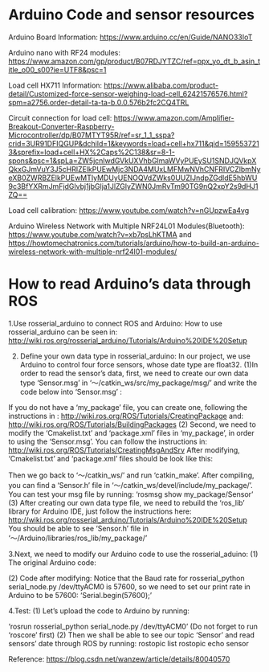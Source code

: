 # Arduino Code and sensor resources

Arduino Board Information: https://www.arduino.cc/en/Guide/NANO33IoT

Arduino nano with RF24 modules: https://www.amazon.com/gp/product/B07RDJYTZC/ref=ppx_yo_dt_b_asin_title_o00_s00?ie=UTF8&psc=1

Load cell HX711 Information: https://www.alibaba.com/product-detail/Customized-force-sensor-weighing-load-cell_62421576576.html?spm=a2756.order-detail-ta-ta-b.0.0.576b2fc2CQ4TRL

Circuit connection for load cell: https://www.amazon.com/Amplifier-Breakout-Converter-Raspberry-Microcontroller/dp/B07MTYT95R/ref=sr_1_1_sspa?crid=3UR91DFIQGUP&dchild=1&keywords=load+cell+hx711&qid=1595537213&sprefix=load+cell+HX%2Caps%2C138&sr=8-1-spons&psc=1&spLa=ZW5jcnlwdGVkUXVhbGlmaWVyPUEySU1SNDJQVkpXQkxGJmVuY3J5cHRlZElkPUEwMjc3NDA4MUxLMFMwNVhCNFRIVCZlbmNyeXB0ZWRBZElkPUEwMTIyMDUyUENOQVdZWks0UUZIJndpZGdldE5hbWU9c3BfYXRmJmFjdGlvbj1jbGlja1JlZGlyZWN0JmRvTm90TG9nQ2xpY2s9dHJ1ZQ==

Load cell calibration: https://www.youtube.com/watch?v=nGUpzwEa4vg

Arduino Wireless Network with Multiple NRF24L01 Modules(Bluetooth): https://www.youtube.com/watch?v=xb7psLhKTMA and
https://howtomechatronics.com/tutorials/arduino/how-to-build-an-arduino-wireless-network-with-multiple-nrf24l01-modules/

# How to read Arduino’s data through ROS

1.Use rosserial_arduino to connect ROS and Arduino:
How to use rosserial_arduino can be seen in:
http://wiki.ros.org/rosserial_arduino/Tutorials/Arduino%20IDE%20Setup

2. Define your own data type in rosserial_arduino:
In our project, we use Arduino to control four force sensors, whose date type are float32. 
(1)In order to read the sensor’s data, first, we need to create our own data type ‘Sensor.msg’ in ‘～/catkin_ws/src/my_package/msg/’ and write the code below into ‘Sensor.msg’ :
 
If you do not have a ‘my_package’ file, you can create one, following the instructions in :
http://wiki.ros.org/ROS/Tutorials/CreatingPackage 
and:
http://wiki.ros.org/ROS/Tutorials/BuildingPackages
(2) Second, we need to modify the ‘Cmakelist.txt’ and ‘package.xml’ files in ‘my_package’, in order to using the ‘Sensor.msg’.
You can follow the instructions in:
http://wiki.ros.org/ROS/Tutorials/CreatingMsgAndSrv 
After modifying, ‘Cmakelist.txt’ and ‘package.xml’ files should be look like this:

Then we go back to ‘～/catkin_ws/’ and run ‘catkin_make’. After compiling, you can find a ‘Sensor.h’ file in ‘～/catkin_ws/devel/include/my_package/’. You can test your msg file by running:
‘rosmsg show my_package/Sensor’
(3) After creating our own data type file, we need to rebuild the ‘ros_lib’ library for Arduino IDE, just follow the instructions here:
http://wiki.ros.org/rosserial_arduino/Tutorials/Arduino%20IDE%20Setup
You should be able to see ‘Sensor.h’ file in ‘～/Arduino/libraries/ros_lib/my_package/’

3.Next, we need to modify our Arduino code to use the rosserial_aduino:
(1) The original Arduino code:

(2) Code after modifying:
Notice that the Baud rate for rosserial_python serial_node.py /dev/ttyACM0 is 57600, so we need to set our print rate in Arduino to be 57600: ‘Serial.begin(57600);’

4.Test:
(1) Let’s upload the code to Arduino by running:

‘rosrun rosserial_python serial_node.py /dev/ttyACM0’ (Do not forget to run ‘roscore’ first)
(2) Then we shall be able to see our topic ‘Sensor’ and read sensors’ date through ROS by running:
rostopic list
rostopic echo sensor

Reference:
https://blog.csdn.net/wanzew/article/details/80040570
